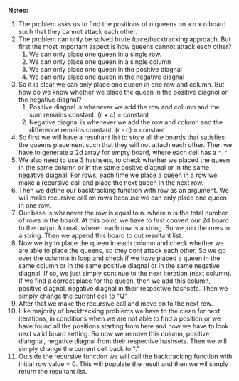**Notes:**

1. The problem asks us to find the positions of n queens on a n x n board such that they cannot attack each other.
2. The problem can only be solved brute force/backtracking approach. But first the most important aspect is how queens cannot attack each other?
   1. We can only place one queen in a single row.
   2. We can only place one queen in a single column
   3. We can only place one queen in the positive diagnal
   4. We can only place one queen in the negative diagnal
3. So it is clear we can only place one queen in one row and column. But how do we know whether we place the queen in the positive diagnol or the negative diagnal?
   1. Positive diagnal is whenever we add the row and column and the sum remains constant. (r + c) = constant
   2. Negative diagnal is whenever we add the row and column and the difference remains constant. (r - c) = constant
4. So first we will have a resultant list to store all the boards that satisfies the queens placement such that they will not attach each other. Then we have to generate a 2d array for empty board, where each cell has a `"."`
5. We also need to use 3 hashsets, to check whether we placed the queen in the same column or in the same positve diagnal or in the same negative diagnal. For rows, each time we place a queen in a row we make a recursive call and place the next queen in the next row.
6. Then we define our backtracking function with row as an argument. We will make recursive call on rows because we can only place one queen in one row.
7. Our base is whenever the row is equal to n. where n is the total number of rows in the board. At this point, we have to first convert our 2d board to the output format, wheren each row is a string. So we join the rows in a string. Then we append this board to out resultant list.
8. Now we try to place the queen in each column and check whether we are able to place the queens, so they dont attack each other. So we go over the columns in loop and check if we have placed a queen in the same column or in the same positive diagnal or in the same negative diagnal. If so, we just simply continue to the next iteration (next column). If we find a correct place for the queen, then we add this column, positive diagnal, negative diagnal in their respective hashsets. Then we simply change the current cell to "Q"
9. After that we make the recursive call and move on to the next row.
10. Like majority of backtracking problems we have to the clean for next iterations, in conditions when we are not able to find a position or we have found all the positions starting from here and now we have to look next valid board setting. So now we remove this column, positive diangnal, negative diagnal from their respective hashsets. Then we will simply change the current cell back to "."
11. Outside the recursive function we will call the backtracking function with initial row value = 0. This will populate the result and then we wil simply return the resultant list.
